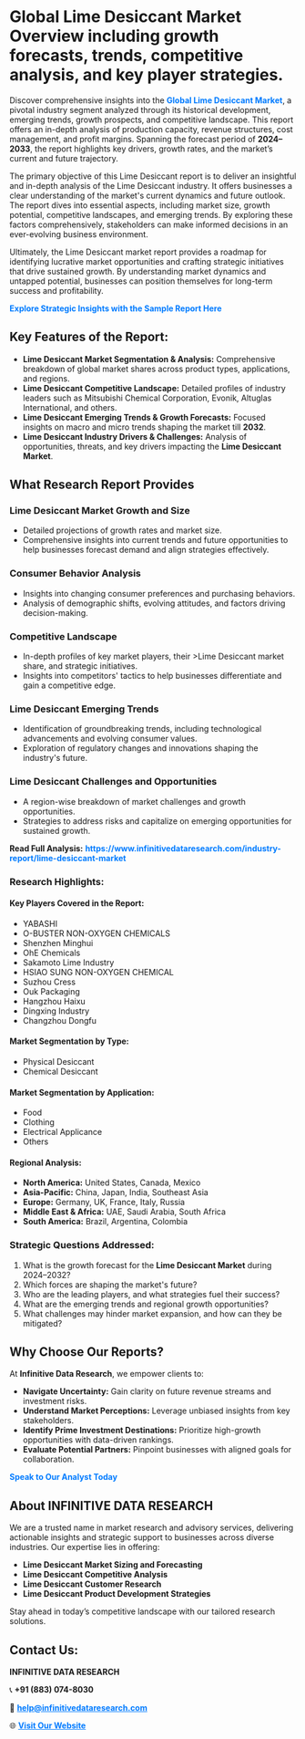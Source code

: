 <h1>Global Lime Desiccant Market Overview including growth forecasts, trends, competitive analysis, and key player strategies.</h1>
<p>
Discover comprehensive insights into the 
<a href="https://www.infinitivedataresearch.com/industry-report/lime-desiccant-market" rel="dofollow" style="color: #007BFF; text-decoration: none;"><strong>Global Lime Desiccant Market</strong></a>, a pivotal industry segment analyzed through its historical development, emerging trends, growth prospects, and competitive landscape. This report offers an in-depth analysis of production capacity, revenue structures, cost management, and profit margins. Spanning the forecast period of <strong>2024–2033</strong>, the report highlights key drivers, growth rates, and the market’s current and future trajectory.
</p>
<p>
The primary objective of this Lime Desiccant report is to deliver an insightful and in-depth analysis of the Lime Desiccant industry. It offers businesses a clear understanding of the market's current dynamics and future outlook. The report dives into essential aspects, including market size, growth potential, competitive landscapes, and emerging trends. By exploring these factors comprehensively, stakeholders can make informed decisions in an ever-evolving business environment.
</p>
<p>
Ultimately, the Lime Desiccant market report provides a roadmap for identifying lucrative market opportunities and crafting strategic initiatives that drive sustained growth. By understanding market dynamics and untapped potential, businesses can position themselves for long-term success and profitability.
</p>
<p>
<a href="https://www.infinitivedataresearch.com/request-sample/reportId=105350" style="color: #007BFF; text-decoration: none;"><strong>Explore Strategic Insights with the Sample Report Here</strong></a>
</p>

<h2>Key Features of the Report:</h2>
<ul>
<li><strong>Lime Desiccant Market Segmentation & Analysis:</strong> Comprehensive breakdown of global market shares across product types, applications, and regions.</li>
<li><strong>Lime Desiccant Competitive Landscape:</strong> Detailed profiles of industry leaders such as Mitsubishi Chemical Corporation, Evonik, Altuglas International, and others.</li>
<li><strong>Lime Desiccant Emerging Trends & Growth Forecasts:</strong> Focused insights on macro and micro trends shaping the market till <strong>2032</strong>.</li>
<li><strong>Lime Desiccant Industry Drivers & Challenges:</strong> Analysis of opportunities, threats, and key drivers impacting the <strong>Lime Desiccant Market</strong>.</li>
</ul>

<h2>What Research Report Provides</h2>
<h3>Lime Desiccant Market Growth and Size</h3>
<ul>
<li>Detailed projections of growth rates and market size.</li>
<li>Comprehensive insights into current trends and future opportunities to help businesses forecast demand and align strategies effectively.</li>
</ul>

<h3>Consumer Behavior Analysis</h3>
<ul>
<li>Insights into changing consumer preferences and purchasing behaviors.</li>
<li>Analysis of demographic shifts, evolving attitudes, and factors driving decision-making.</li>
</ul>

<h3>Competitive Landscape</h3>
<ul>
<li>In-depth profiles of key market players, their >Lime Desiccant market share, and strategic initiatives.</li>
<li>Insights into competitors' tactics to help businesses differentiate and gain a competitive edge.</li>
</ul>

<h3>Lime Desiccant Emerging Trends</h3>
<ul>
<li>Identification of groundbreaking trends, including technological advancements and evolving consumer values.</li>
<li>Exploration of regulatory changes and innovations shaping the industry's future.</li>
</ul>

<h3>Lime Desiccant Challenges and Opportunities</h3>
<ul>
<li>A region-wise breakdown of market challenges and growth opportunities.</li>
<li>Strategies to address risks and capitalize on emerging opportunities for sustained growth.</li>
</ul>
<p><strong>Read Full Analysis:</strong> <a href="https://www.infinitivedataresearch.com/industry-report/lime-desiccant-market" rel="dofollow" style="color: #007BFF; text-decoration: none;"><strong>https://www.infinitivedataresearch.com/industry-report/lime-desiccant-market</strong></a></p>
<h3>Research Highlights:</h3>
<h4>Key Players Covered in the Report:</h4>
<ul><li>YABASHI</li><li>O-BUSTER NON-OXYGEN CHEMICALS</li><li>Shenzhen Minghui</li><li>OhE Chemicals</li><li>Sakamoto Lime Industry</li><li>HSIAO SUNG NON-OXYGEN CHEMICAL</li><li>Suzhou Cress</li><li>Ouk Packaging</li><li>Hangzhou Haixu</li><li>Dingxing Industry</li><li>Changzhou Dongfu</li></ul>
<h4>Market Segmentation by Type:</h4>
<ul><li>Physical Desiccant</li><li>Chemical Desiccant</li></ul>
<h4>Market Segmentation by Application:</h4>
<ul><li>Food</li><li>Clothing</li><li>Electrical Applicance</li><li>Others</li></ul>

<h4>Regional Analysis:</h4>
<ul>
<li><strong>North America:</strong> United States, Canada, Mexico</li>
<li><strong>Asia-Pacific:</strong> China, Japan, India, Southeast Asia</li>
<li><strong>Europe:</strong> Germany, UK, France, Italy, Russia</li>
<li><strong>Middle East & Africa:</strong> UAE, Saudi Arabia, South Africa</li>
<li><strong>South America:</strong> Brazil, Argentina, Colombia</li>
</ul>

<h3>Strategic Questions Addressed:</h3>
<ol>
<li>What is the growth forecast for the <strong>Lime Desiccant Market</strong> during 2024–2032?</li>
<li>Which forces are shaping the market's future?</li>
<li>Who are the leading players, and what strategies fuel their success?</li>
<li>What are the emerging trends and regional growth opportunities?</li>
<li>What challenges may hinder market expansion, and how can they be mitigated?</li>
</ol>

<h2>Why Choose Our Reports?</h2>
<p>At <strong>Infinitive Data Research</strong>, we empower clients to:</p>
<ul>
<li><strong>Navigate Uncertainty:</strong> Gain clarity on future revenue streams and investment risks.</li>
<li><strong>Understand Market Perceptions:</strong> Leverage unbiased insights from key stakeholders.</li>
<li><strong>Identify Prime Investment Destinations:</strong> Prioritize high-growth opportunities with data-driven rankings.</li>
<li><strong>Evaluate Potential Partners:</strong> Pinpoint businesses with aligned goals for collaboration.</li>
</ul>
<p><a href="https://www.infinitivedataresearch.com/industry-report/lime-desiccant-market" rel="dofollow" style="color: #007BFF; text-decoration: none;"><strong>Speak to Our Analyst Today</strong></a></p>

<h2>About INFINITIVE DATA RESEARCH</h2>
<p>We are a trusted name in market research and advisory services, delivering actionable insights and strategic support to businesses across diverse industries. Our expertise lies in offering:</p>
<ul>
<li><strong>Lime Desiccant Market Sizing and Forecasting</strong></li>
<li><strong>Lime Desiccant Competitive Analysis</strong></li>
<li><strong>Lime Desiccant Customer Research</strong></li>
<li><strong>Lime Desiccant Product Development Strategies</strong></li>
</ul>
<p>Stay ahead in today’s competitive landscape with our tailored research solutions.</p>

<h2>Contact Us:</h2>
<p><strong>INFINITIVE DATA RESEARCH</strong></p>
<p>📞 <strong>+91 (883) 074-8030</strong></p>
<p>📧 <strong><a href="mailto:help@infinitivedataresearch.com" style="color: #007BFF;">help@infinitivedataresearch.com</a></strong></p>
<p>🌐 <strong><a href="https://www.infinitivedataresearch.com" rel="dofollow" style="color: #007BFF;">Visit Our Website</a></strong></p>
